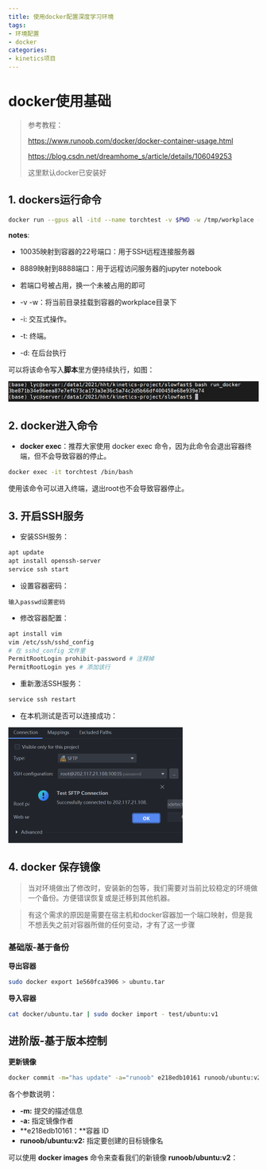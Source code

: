 ```yaml
---
title: 使用docker配置深度学习环境
tags: 
- 环境配置
- docker
categories:
- kinetics项目
---
```


# docker使用基础

> 参考教程：
>
> https://www.runoob.com/docker/docker-container-usage.html
>
> https://blog.csdn.net/dreamhome_s/article/details/106049253
>
> 这里默认docker已安装好

## 1. dockers运行命令

```sh
docker run --gpus all -itd --name torchtest -v $PWD -w /tmp/workplace -p 10035:22 -p 8889:8888 pytorch/pytorch:latest bash
```

**notes**:

- 10035映射到容器的22号端口：用于SSH远程连接服务器

- 8889映射到8888端口：用于远程访问服务器的jupyter notebook
- 若端口号被占用，换一个未被占用的即可

- -v -w：将当前目录挂载到容器的workplace目录下
- -i: 交互式操作。
- -t: 终端。

- -d: 在后台执行

可以将该命令写入**脚本**里方便持续执行，如图：

<img src="https://raw.githubusercontent.com/coelien/image-hosting/master/img/202204141420457.png" alt="image-20220414142028424" style="zoom: 67%;" />

## 2. docker进入命令

- **docker exec**：推荐大家使用 docker exec 命令，因为此命令会退出容器终端，但不会导致容器的停止。

```sh
docker exec -it torchtest /bin/bash
```

使用该命令可以进入终端，退出root也不会导致容器停止。

## 3. 开启SSH服务

- 安装SSH服务：

```sh
apt update
apt install openssh-server
service ssh start
```

- 设置容器密码：

```
输入passwd设置密码
```

- 修改容器配置：

```sh
apt install vim
vim /etc/ssh/sshd_config
# 在 sshd_config 文件里
PermitRootLogin prohibit-password # 注释掉
PermitRootLogin yes # 添加该行
```

- 重新激活SSH服务：

```sh
service ssh restart
```

- 在本机测试是否可以连接成功：

<img src="https://raw.githubusercontent.com/coelien/image-hosting/master/img/202204141504398.png" alt="image-20220414150403363" style="zoom:50%;" />

 ## 4. docker 保存镜像

> 当对环境做出了修改时，安装新的包等，我们需要对当前比较稳定的环境做一个备份。方便错误恢复或是迁移到其他机器。

> 有这个需求的原因是需要在宿主机和docker容器加一个端口映射，但是我不想丢失之前对容器所做的任何变动，才有了这一步骤

### 基础版-基于备份

**导出容器**

```sh
sudo docker export 1e560fca3906 > ubuntu.tar
```

**导入容器**

```sh
cat docker/ubuntu.tar | sudo docker import - test/ubuntu:v1
```

## 进阶版-基于版本控制

**更新镜像**

```sh
docker commit -m="has update" -a="runoob" e218edb10161 runoob/ubuntu:v2
```

各个参数说明：

- **-m:** 提交的描述信息
- **-a:** 指定镜像作者
- **e218edb10161：**容器 ID
- **runoob/ubuntu:v2:** 指定要创建的目标镜像名

可以使用 **docker images** 命令来查看我们的新镜像 **runoob/ubuntu:v2**：